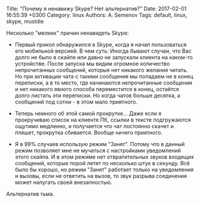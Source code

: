 Title: "Почему я ненавижу Skype? Нет альтернатив?"
Date: 2017-02-01 16:55:39 +0300
Category: linux
Authors: A. Semenov
Tags: default, linux, skype, mustdie

Несколько "мелких" причин ненавидеть Skype:

* Первый прикол обнаружился в Skype, когда я начал пользоваться его мобильной версией. В чем суть:
Иногда бывают случаи, что Вас долго не было в скайпе или давно не запускали клиента на каком-то устройстве.
После запуска мы видим огромное количество непрочитанных сообщений, которые нет никакого желания читать. Но при активации
чата с такими сообщения мы попадаем не в конец переписки, а в то место, где начинаются непрочитанные сообщения и нет никакого явного
способа переместится в конец, остаётся долго листать эти переписки. Но когда чатов больше десятка, а сообщений под сотни - в этом
мало приятного.

* Теперь немного об этой самой прокрутке... Даже если я прокручиваю список на клиенте ПК, ссылки в тексте подгружаются ощутимо медленно,
и получается что чат постоянно скачет и пляшет, прокрутка сбивается. Вообще ничего приятного.

* Я в 99% случаев использую режим "Занят". Потому что в данный режим позволяет мне не мучаться с настройками уведомлений этого скайпа.
И в этом режиме нет отвратительных звуков входящих сообщений, которые порой летят по несколько штук в секунду. Всё было бы хорошо, но режим "Занят"
работает только на уведомления и вызовы, если не ответить на вызов, то звук разрыва соединения может напугать своей внезапностью.


Альтернатив тьма.

